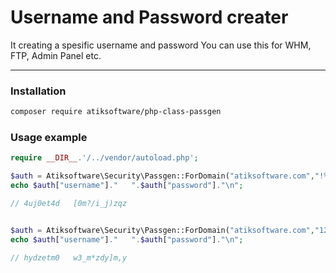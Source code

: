 # Username and Password creater

It creating a spesific username and password
You can use this for WHM, FTP, Admin Panel etc.

---

### Installation
```sh
composer require atiksoftware/php-class-passgen
```

### Usage example
```php
require __DIR__.'/../vendor/autoload.php';

$auth = Atiksoftware\Security\Passgen::ForDomain("atiksoftware.com","!%&/xzcas56"); 
echo $auth["username"]."   ".$auth["password"]."\n";

// 4uj0et4d   [0m?/i_j)zqz


$auth = Atiksoftware\Security\Passgen::ForDomain("atiksoftware.com","123456"); 
echo $auth["username"]."   ".$auth["password"]."\n";

// hydzetm0   w3_m*zdy]m,y
